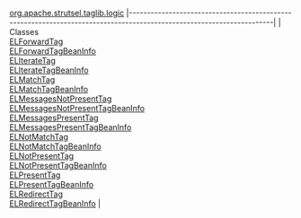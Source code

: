 [org.apache.strutsel.taglib.logic](../../../../../org/apache/strutsel/taglib/logic/package-summary.html.md)
|----------------------------------------------------------------------------------------------------------------------|
| Classes                                                                                                              
  [ELForwardTag](ELForwardTag.html.md "class in org.apache.strutsel.taglib.logic")                                        
  [ELForwardTagBeanInfo](ELForwardTagBeanInfo.html.md "class in org.apache.strutsel.taglib.logic")                        
  [ELIterateTag](ELIterateTag.html.md "class in org.apache.strutsel.taglib.logic")                                        
  [ELIterateTagBeanInfo](ELIterateTagBeanInfo.html.md "class in org.apache.strutsel.taglib.logic")                        
  [ELMatchTag](ELMatchTag.html.md "class in org.apache.strutsel.taglib.logic")                                            
  [ELMatchTagBeanInfo](ELMatchTagBeanInfo.html.md "class in org.apache.strutsel.taglib.logic")                            
  [ELMessagesNotPresentTag](ELMessagesNotPresentTag.html.md "class in org.apache.strutsel.taglib.logic")                  
  [ELMessagesNotPresentTagBeanInfo](ELMessagesNotPresentTagBeanInfo.html.md "class in org.apache.strutsel.taglib.logic")  
  [ELMessagesPresentTag](ELMessagesPresentTag.html.md "class in org.apache.strutsel.taglib.logic")                        
  [ELMessagesPresentTagBeanInfo](ELMessagesPresentTagBeanInfo.html.md "class in org.apache.strutsel.taglib.logic")        
  [ELNotMatchTag](ELNotMatchTag.html.md "class in org.apache.strutsel.taglib.logic")                                      
  [ELNotMatchTagBeanInfo](ELNotMatchTagBeanInfo.html.md "class in org.apache.strutsel.taglib.logic")                      
  [ELNotPresentTag](ELNotPresentTag.html.md "class in org.apache.strutsel.taglib.logic")                                  
  [ELNotPresentTagBeanInfo](ELNotPresentTagBeanInfo.html.md "class in org.apache.strutsel.taglib.logic")                  
  [ELPresentTag](ELPresentTag.html.md "class in org.apache.strutsel.taglib.logic")                                        
  [ELPresentTagBeanInfo](ELPresentTagBeanInfo.html.md "class in org.apache.strutsel.taglib.logic")                        
  [ELRedirectTag](ELRedirectTag.html.md "class in org.apache.strutsel.taglib.logic")                                      
  [ELRedirectTagBeanInfo](ELRedirectTagBeanInfo.html.md "class in org.apache.strutsel.taglib.logic")                      |


